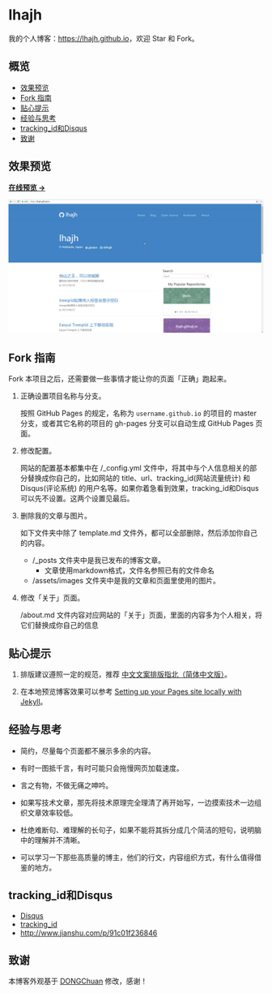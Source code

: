# lhajh

我的个人博客：<https://lhajh.github.io>，欢迎 Star 和 Fork。

## 概览

<!-- vim-markdown-toc GFM -->
* [效果预览](#效果预览)
* [Fork 指南](#fork-指南)
* [贴心提示](#贴心提示)
* [经验与思考](#经验与思考)
* [tracking_id和Disqus](#tracking_id和Disqus)
* [致谢](#致谢)

<!-- vim-markdown-toc -->

## 效果预览

**[在线预览 &rarr;](https://lhajh.github.io)**

![screenshot home](/assets/images/RkUc52u.png)

## Fork 指南

Fork 本项目之后，还需要做一些事情才能让你的页面「正确」跑起来。

1. 正确设置项目名称与分支。

   按照 GitHub Pages 的规定，名称为 `username.github.io` 的项目的 master 分支，或者其它名称的项目的 gh-pages 分支可以自动生成 GitHub Pages 页面。

2. 修改配置。

   网站的配置基本都集中在 /_config.yml 文件中，将其中与个人信息相关的部分替换成你自己的，比如网站的 title、url、tracking_id(网站流量统计) 和 Disqus(评论系统) 的用户名等。如果你着急看到效果，tracking_id和Disqus可以先不设置。这两个设置见最后。

3. 删除我的文章与图片。

   如下文件夹中除了 template.md 文件外，都可以全部删除，然后添加你自己的内容。

   * /_posts 文件夹中是我已发布的博客文章。
	   * 文章使用markdown格式，文件名参照已有的文件命名
   * /assets/images 文件夹中是我的文章和页面里使用的图片。

4. 修改「关于」页面。

   /about.md 文件内容对应网站的「关于」页面，里面的内容多为个人相关，将它们替换成你自己的信息

## 贴心提示

1. 排版建议遵照一定的规范，推荐 [中文文案排版指北（简体中文版）][1]。

2. 在本地预览博客效果可以参考 [Setting up your Pages site locally with Jekyll][2]。

## 经验与思考

* 简约，尽量每个页面都不展示多余的内容。

* 有时一图抵千言，有时可能只会拖慢网页加载速度。

* 言之有物，不做无痛之呻吟。

* 如果写技术文章，那先将技术原理完全理清了再开始写，一边摸索技术一边组织文章效率较低。

* 杜绝难断句、难理解的长句子，如果不能将其拆分成几个简洁的短句，说明脑中的理解并不清晰。

* 可以学习一下那些高质量的博主，他们的行文，内容组织方式，有什么值得借鉴的地方。

## tracking_id和Disqus

- [Disqus](https://disqus.com/)
- [tracking_id](http://www.google.cn/analytics/analytics/#)
- http://www.jianshu.com/p/91c01f236846

## 致谢

本博客外观基于 [DONGChuan](https://dongchuan.github.io) 修改，感谢！

[1]: https://github.com/mzlogin/chinese-copywriting-guidelines
[2]: https://help.github.com/articles/setting-up-your-pages-site-locally-with-jekyll/
